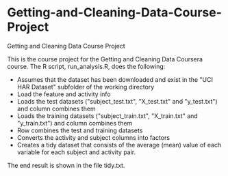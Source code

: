 # Getting-and-Cleaning-Data-Course-Project
Getting and Cleaning Data Course Project


This is the course project for the Getting and Cleaning Data Coursera course. The R script, run_analysis.R, does the following:

* Assumes that the dataset has been downloaded and exist in the "UCI HAR Dataset" subfolder of the working directory
* Load the feature and activity info
* Loads the test datasets ("subject_test.txt", "X_test.txt" and "y_test.txt") and column combines them
* Loads the training datasets ("subject_train.txt", "X_train.txt" and "y_train.txt") and column combines them
* Row combines the test and training datasets
* Converts the activity and subject columns into factors
* Creates a tidy dataset that consists of the average (mean) value of each variable for each subject and activity pair.

The end result is shown in the file tidy.txt.